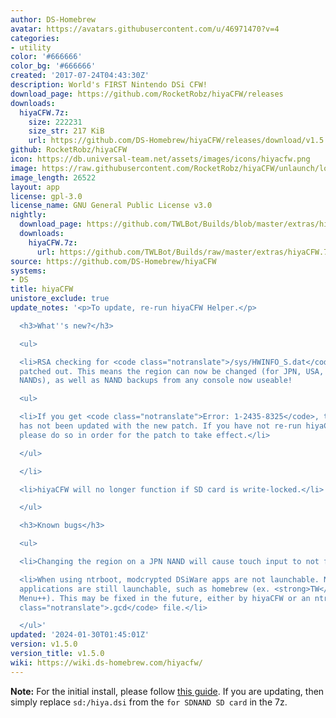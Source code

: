 ```yaml
---
author: DS-Homebrew
avatar: https://avatars.githubusercontent.com/u/46971470?v=4
categories:
- utility
color: '#666666'
color_bg: '#666666'
created: '2017-07-24T04:43:30Z'
description: World's FIRST Nintendo DSi CFW!
download_page: https://github.com/RocketRobz/hiyaCFW/releases
downloads:
  hiyaCFW.7z:
    size: 222231
    size_str: 217 KiB
    url: https://github.com/DS-Homebrew/hiyaCFW/releases/download/v1.5.0/hiyaCFW.7z
github: RocketRobz/hiyaCFW
icon: https://db.universal-team.net/assets/images/icons/hiyacfw.png
image: https://raw.githubusercontent.com/RocketRobz/hiyaCFW/unlaunch/logo/logo.png
image_length: 26522
layout: app
license: gpl-3.0
license_name: GNU General Public License v3.0
nightly:
  download_page: https://github.com/TWLBot/Builds/blob/master/extras/hiyaCFW.7z
  downloads:
    hiyaCFW.7z:
      url: https://github.com/TWLBot/Builds/raw/master/extras/hiyaCFW.7z
source: https://github.com/DS-Homebrew/hiyaCFW
systems:
- DS
title: hiyaCFW
unistore_exclude: true
update_notes: '<p>To update, re-run hiyaCFW Helper.</p>

  <h3>What''s new?</h3>

  <ul>

  <li>RSA checking for <code class="notranslate">/sys/HWINFO_S.dat</code> has been
  patched out. This means the region can now be changed (for JPN, USA, EUR, and AUS
  NANDs), as well as NAND backups from any console now useable!

  <ul>

  <li>If you get <code class="notranslate">Error: 1-2435-8325</code>, the bootloader
  has not been updated with the new patch. If you have not re-run hiyaCFW Helper,
  please do so in order for the patch to take effect.</li>

  </ul>

  </li>

  <li>hiyaCFW will no longer function if SD card is write-locked.</li>

  </ul>

  <h3>Known bugs</h3>

  <ul>

  <li>Changing the region on a JPN NAND will cause touch input to not function.</li>

  <li>When using ntrboot, modcrypted DSiWare apps are not launchable. Non-modcrypted
  applications are still launchable, such as homebrew (ex. <strong>TW</strong>i<strong>L</strong>ight
  Menu++). This may be fixed in the future, either by hiyaCFW or an ntrboot <code
  class="notranslate">.gcd</code> file.</li>

  </ul>'
updated: '2024-01-30T01:45:01Z'
version: v1.5.0
version_title: v1.5.0
wiki: https://wiki.ds-homebrew.com/hiyacfw/
---
```

**Note:** For the initial install, please follow [this guide](https://wiki.ds-homebrew.com/hiyacfw/installing). If you are updating, then simply replace `sd:/hiya.dsi` from the `for SDNAND SD card` in the 7z.